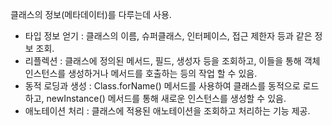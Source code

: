 클래스의 정보(메타데이터)를 다루는데 사용.

- 타입 정보 얻기 : 클래스의 이름, 슈퍼클래스, 인터페이스, 접근 제한자 등과 같은 정보 조회.
- 리플렉션 : 클래스에 정의된 메서드, 필드, 생성자 등을 조회하고, 이들을 통해 객체 인스턴스를 생성하거나 메서드를 호출하는 등의 작업 할 수 있음.
- 동적 로딩과 생성 : Class.forName() 메서드를 사용하여 클래스를 동적으로 로드하고, newInstance() 메서드를 통해 새로운 인스턴스를 생성할 수 있음.
- 애노테이션 처리 : 클래스에 적용된 애노테이션을 조회하고 처리하는 기능 제공.

